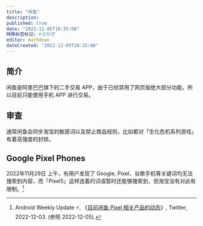 ```yaml
---
title: "闲鱼"
description:
published: true
date: "2022-12-05T10:35:08"
特殊标签标记: #无标签
editor: markdown
dateCreated: "2022-12-05T10:35:08"
---
```


## 简介

闲鱼是阿里巴巴旗下的二手交易 APP，由于已经禁用了网页版绝大部分功能，所以目前只能使用手机 APP 进行交易。

## 审查

通常闲鱼会同步淘宝的敏感词以及禁止商品规则，比如都对「生化危机系列游戏」有着高强度的封锁。

## Google Pixel Phones

2022年11月29日 上午，有用户发现了 Google, Pixel、谷歌手机等关键词均无法搜索到内容，而「Pixel5」这样连着的词语暂时还能够搜索到，但淘宝没有对此有限制。[^81152]

[^81152]: Android Weekly Update ⚡, 《[目前闲鱼 Pixel 相关产品的动态](https://web.archive.org/web/20221204095003/https://twitter.com/update4weekly/status/1598954344056881152)》, Twitter, 2022-12-03. (参照 2022-12-05).
